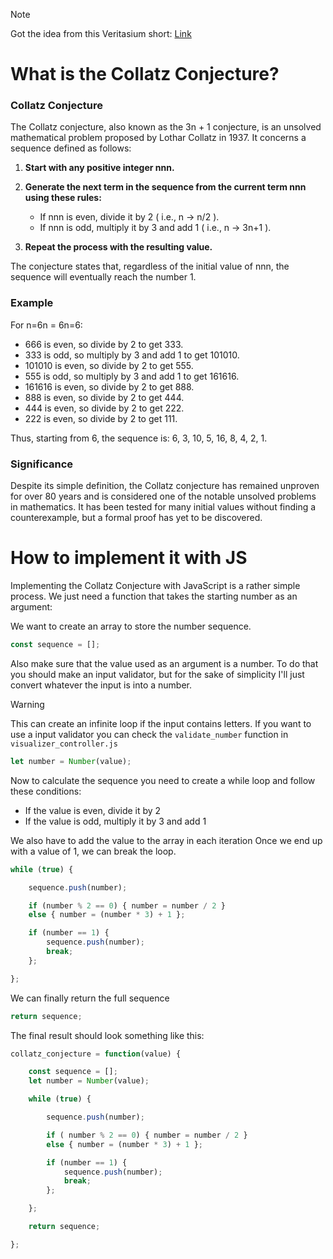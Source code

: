 
> [!NOTE]
> Got the idea from this Veritasium short: [Link](https://www.youtube.com/shorts/8fNFd2Xswjs)
# What is the Collatz Conjecture?

### Collatz Conjecture

The Collatz conjecture, also known as the 3n + 1 conjecture, is an unsolved mathematical problem proposed by Lothar Collatz in 1937. It concerns a sequence defined as follows:

1. **Start with any positive integer nnn.**
2. **Generate the next term in the sequence from the current term nnn using these rules:**

    - If nnn is even, divide it by 2 ( i.e., n → n/2 ​).
    - If nnn is odd, multiply it by 3 and add 1 ( i.e., n → 3n+1 ).

3. **Repeat the process with the resulting value.**

The conjecture states that, regardless of the initial value of nnn, the sequence will eventually reach the number 1.
### Example

For n=6n = 6n=6:

- 666 is even, so divide by 2 to get 333.
- 333 is odd, so multiply by 3 and add 1 to get 101010.
- 101010 is even, so divide by 2 to get 555.
- 555 is odd, so multiply by 3 and add 1 to get 161616.
- 161616 is even, so divide by 2 to get 888.
- 888 is even, so divide by 2 to get 444.
- 444 is even, so divide by 2 to get 222.
- 222 is even, so divide by 2 to get 111.

Thus, starting from 6, the sequence is: 6, 3, 10, 5, 16, 8, 4, 2, 1.
### Significance

Despite its simple definition, the Collatz conjecture has remained unproven for over 80 years and is considered one of the notable unsolved problems in mathematics. It has been tested for many initial values without finding a counterexample, but a formal proof has yet to be discovered.

# How to implement it with JS

Implementing the Collatz Conjecture with JavaScript is a rather simple process.
We just need a function that takes the starting number as an argument:

We want to create an array to store the number sequence.

```javascript
const sequence = [];
```

Also make sure that the value used as an argument is a number. To do that you should make an input validator, but for the sake of simplicity I'll just convert whatever the input is into a number.

> [!WARNING]
> This can create an infinite loop if the input contains letters. If you want to use a input validator you can check the `validate_number` function in `visualizer_controller.js`

```javascript
let number = Number(value);
```

Now to calculate the sequence you need to create a while loop and follow these conditions:

- If the value is even, divide it by 2
- If the value is odd, multiply it by 3 and add 1

We also have to add the value to the array in each iteration
Once we end up with a value of 1, we can break the loop.

```javascript
while (true) {

	sequence.push(number);

	if (number % 2 == 0) { number = number / 2 }
	else { number = (number * 3) + 1 };

	if (number == 1) {
		sequence.push(number);
		break;
	};

};
```

We can finally return the full sequence

```javascript
return sequence;
```

The final result should look something like this:

```javascript
collatz_conjecture = function(value) {

	const sequence = [];
	let number = Number(value);

	while (true) {

		sequence.push(number);

		if ( number % 2 == 0) { number = number / 2 }
		else { number = (number * 3) + 1 };

		if (number == 1) {
			sequence.push(number);
			break;
		};

	};

	return sequence;

};
```
